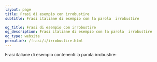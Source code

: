 ```yaml
---
layout: page
title: Frasi di esempio con irrobustire 
subtitle: Frasi italiane di esempio con la parola  irrobustire

og_title: Frasi di esempio con irrobustire 
og_description: Frasi italiane di esempio con la parola  irrobustire
og_type: website
permalink: /frasi/i/irrobustire.html
---
```


Frasi italiane di esempio contenenti la parola irrobustire:


